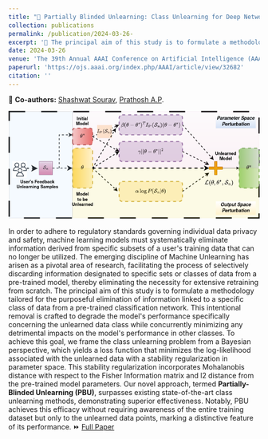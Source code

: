 ```yaml
---
title: "📝 Partially Blinded Unlearning: Class Unlearning for Deep Networks a Bayesian Perspective"
collection: publications
permalink: /publication/2024-03-26- 
excerpt: '🎯 The principal aim of this study is to formulate a methodology tailored for the purposeful elimination of information linked to a specific class of data from a pre-trained classification network.'
date: 2024-03-26
venue: 'The 39th Annual AAAI Conference on Artificial Intelligence (AAAI,2025)'
paperurl: 'https://ojs.aaai.org/index.php/AAAI/article/view/32682'
citation: ''
---
```

👥 **Co-authors:** [Shashwat Sourav](https://scholar.google.com/citations?user=sC-lJr4AAAAJ&hl=en), [Prathosh A.P](https://sites.google.com/view/prathosh/home).

![PBU](/images/PBU.drawio.png#right)

In order to adhere to regulatory standards governing individual data privacy and safety, machine learning models must systematically eliminate information derived from specific subsets of a user's training data that can no longer be utilized. The emerging discipline of Machine Unlearning has arisen as a pivotal area of research, facilitating the process of selectively discarding information designated to specific sets or classes of data from a pre-trained model, thereby eliminating the necessity for extensive retraining from scratch. The principal aim of this study is to formulate a methodology tailored for the purposeful elimination of information linked to a specific class of data from a pre-trained classification network. This intentional removal is crafted to degrade the model's performance specifically concerning the unlearned data class while concurrently minimizing any detrimental impacts on the model's performance in other classes. To achieve this goal, we frame the class unlearning problem from a Bayesian perspective, which yields a loss function that minimizes the log-likelihood associated with the unlearned data with a stability regularization in parameter space. This stability regularization incorporates Mohalanobis distance with respect to the Fisher Information matrix and l2 distance from the pre-trained model parameters. Our novel approach, termed **Partially-Blinded Unlearning (PBU)**, surpasses existing state-of-the-art class unlearning methods, demonstrating superior effectiveness. Notably, PBU achieves this efficacy without requiring awareness of the entire training dataset but only to the unlearned data points, marking a distinctive feature of its performance. ⏩ [Full Paper](https://ojs.aaai.org/index.php/AAAI/article/view/32682)